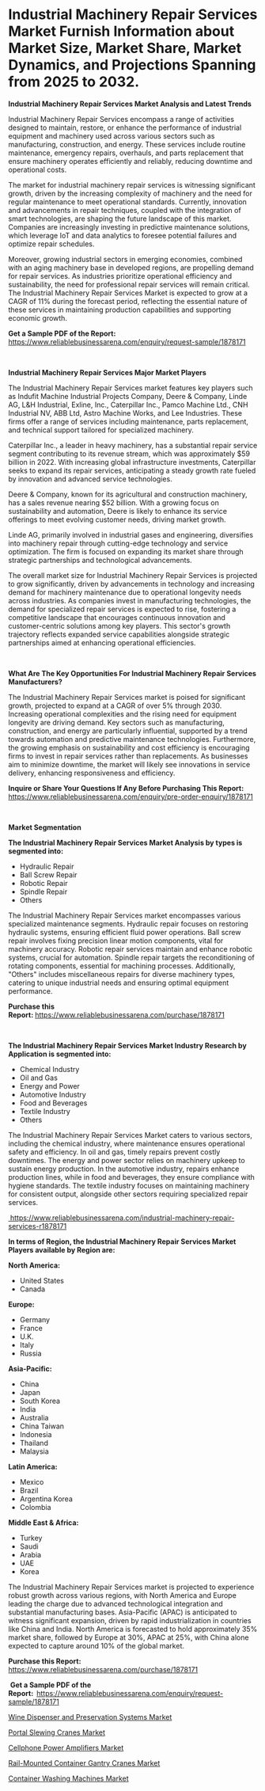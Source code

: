 <p><h1>Industrial Machinery Repair Services Market Furnish Information about Market Size, Market Share, Market Dynamics, and Projections Spanning from 2025 to 2032.</h1></p><p><strong>Industrial Machinery Repair Services Market Analysis and Latest Trends</strong></p>
<p><p>Industrial Machinery Repair Services encompass a range of activities designed to maintain, restore, or enhance the performance of industrial equipment and machinery used across various sectors such as manufacturing, construction, and energy. These services include routine maintenance, emergency repairs, overhauls, and parts replacement that ensure machinery operates efficiently and reliably, reducing downtime and operational costs.</p><p>The market for industrial machinery repair services is witnessing significant growth, driven by the increasing complexity of machinery and the need for regular maintenance to meet operational standards. Currently, innovation and advancements in repair techniques, coupled with the integration of smart technologies, are shaping the future landscape of this market. Companies are increasingly investing in predictive maintenance solutions, which leverage IoT and data analytics to foresee potential failures and optimize repair schedules.</p><p>Moreover, growing industrial sectors in emerging economies, combined with an aging machinery base in developed regions, are propelling demand for repair services. As industries prioritize operational efficiency and sustainability, the need for professional repair services will remain critical. The Industrial Machinery Repair Services Market is expected to grow at a CAGR of 11% during the forecast period, reflecting the essential nature of these services in maintaining production capabilities and supporting economic growth.</p></p>
<p><strong>Get a Sample PDF of the Report:&nbsp;</strong> <a href="https://www.reliablebusinessarena.com/enquiry/request-sample/1878171?utm_campaign=2137&utm_medium=2&utm_source=Github&utm_content=ia&utm_term=28022025&utm_id=industrial-machinery-repair-services">https://www.reliablebusinessarena.com/enquiry/request-sample/1878171</a></p>
<p>&nbsp;</p>
<p><strong>Industrial Machinery Repair Services Major Market Players</strong></p>
<p><p>The Industrial Machinery Repair Services market features key players such as Indufit Machine Industrial Projects Company, Deere & Company, Linde AG, L&H Industrial, Exline, Inc., Caterpillar Inc., Pamco Machine Ltd., CNH Industrial NV, ABB Ltd, Astro Machine Works, and Lee Industries. These firms offer a range of services including maintenance, parts replacement, and technical support tailored for specialized machinery.</p><p>Caterpillar Inc., a leader in heavy machinery, has a substantial repair service segment contributing to its revenue stream, which was approximately $59 billion in 2022. With increasing global infrastructure investments, Caterpillar seeks to expand its repair services, anticipating a steady growth rate fueled by innovation and advanced service technologies.</p><p>Deere & Company, known for its agricultural and construction machinery, has a sales revenue nearing $52 billion. With a growing focus on sustainability and automation, Deere is likely to enhance its service offerings to meet evolving customer needs, driving market growth.</p><p>Linde AG, primarily involved in industrial gases and engineering, diversifies into machinery repair through cutting-edge technology and service optimization. The firm is focused on expanding its market share through strategic partnerships and technological advancements.</p><p>The overall market size for Industrial Machinery Repair Services is projected to grow significantly, driven by advancements in technology and increasing demand for machinery maintenance due to operational longevity needs across industries. As companies invest in manufacturing technologies, the demand for specialized repair services is expected to rise, fostering a competitive landscape that encourages continuous innovation and customer-centric solutions among key players. This sector's growth trajectory reflects expanded service capabilities alongside strategic partnerships aimed at enhancing operational efficiencies.</p></p>
<p>&nbsp;</p>
<p><strong>What Are The Key Opportunities For Industrial Machinery Repair Services Manufacturers?</strong></p>
<p><p>The Industrial Machinery Repair Services market is poised for significant growth, projected to expand at a CAGR of over 5% through 2030. Increasing operational complexities and the rising need for equipment longevity are driving demand. Key sectors such as manufacturing, construction, and energy are particularly influential, supported by a trend towards automation and predictive maintenance technologies. Furthermore, the growing emphasis on sustainability and cost efficiency is encouraging firms to invest in repair services rather than replacements. As businesses aim to minimize downtime, the market will likely see innovations in service delivery, enhancing responsiveness and efficiency.</p></p>
<p><strong>Inquire or Share Your Questions If Any Before Purchasing This Report:</strong> <a href="https://www.reliablebusinessarena.com/enquiry/pre-order-enquiry/1878171?utm_campaign=2137&utm_medium=2&utm_source=Github&utm_content=ia&utm_term=28022025&utm_id=industrial-machinery-repair-services">https://www.reliablebusinessarena.com/enquiry/pre-order-enquiry/1878171</a></p>
<p>&nbsp;</p>
<p><strong>Market Segmentation</strong></p>
<p><strong>The Industrial Machinery Repair Services Market Analysis by types is segmented into:</strong></p>
<p><ul><li>Hydraulic Repair</li><li>Ball Screw Repair</li><li>Robotic Repair</li><li>Spindle Repair</li><li>Others</li></ul></p>
<p><p>The Industrial Machinery Repair Services market encompasses various specialized maintenance segments. Hydraulic repair focuses on restoring hydraulic systems, ensuring efficient fluid power operations. Ball screw repair involves fixing precision linear motion components, vital for machinery accuracy. Robotic repair services maintain and enhance robotic systems, crucial for automation. Spindle repair targets the reconditioning of rotating components, essential for machining processes. Additionally, "Others" includes miscellaneous repairs for diverse machinery types, catering to unique industrial needs and ensuring optimal equipment performance.</p></p>
<p><strong>Purchase this Report:&nbsp;</strong><a href="https://www.reliablebusinessarena.com/purchase/1878171?utm_campaign=2137&utm_medium=2&utm_source=Github&utm_content=ia&utm_term=28022025&utm_id=industrial-machinery-repair-services">https://www.reliablebusinessarena.com/purchase/1878171</a></p>
<p>&nbsp;</p>
<p><strong>The Industrial Machinery Repair Services Market Industry Research by Application is segmented into:</strong></p>
<p><ul><li>Chemical Industry</li><li>Oil and Gas</li><li>Energy and Power</li><li>Automotive Industry</li><li>Food and Beverages</li><li>Textile Industry</li><li>Others</li></ul></p>
<p><p>The Industrial Machinery Repair Services Market caters to various sectors, including the chemical industry, where maintenance ensures operational safety and efficiency. In oil and gas, timely repairs prevent costly downtimes. The energy and power sector relies on machinery upkeep to sustain energy production. In the automotive industry, repairs enhance production lines, while in food and beverages, they ensure compliance with hygiene standards. The textile industry focuses on maintaining machinery for consistent output, alongside other sectors requiring specialized repair services.</p></p>
<p><a href="https://www.reliablebusinessarena.com/industrial-machinery-repair-services-r1878171?utm_campaign=2137&utm_medium=2&utm_source=Github&utm_content=ia&utm_term=28022025&utm_id=industrial-machinery-repair-services">&nbsp;https://www.reliablebusinessarena.com/industrial-machinery-repair-services-r1878171</a></p>
<p><strong>In terms of Region, the Industrial Machinery Repair Services Market Players available by Region are:</strong></p>
<p>
    <p> <strong> North America: </strong>
        <ul>
            <li>United States</li>
            <li>Canada</li>
        </ul>
        </p> 
    <p> <strong> Europe: </strong>
        <ul>
            <li>Germany</li>
            <li>France</li>
            <li>U.K.</li>
            <li>Italy</li>
            <li>Russia</li>
        </ul>
        </p> 
    <p> <strong> Asia-Pacific: </strong>
        <ul>
            <li>China</li>
            <li>Japan</li>
            <li>South Korea</li>
            <li>India</li>
            <li>Australia</li>
            <li>China Taiwan</li>
            <li>Indonesia</li>
            <li>Thailand</li>
            <li>Malaysia</li>
        </ul>
        </p> 
    <p> <strong> Latin America: </strong>
        <ul>
            <li>Mexico</li>
            <li>Brazil</li>
            <li>Argentina Korea</li>
            <li>Colombia</li>
        </ul>
        </p> 
    <p> <strong> Middle East & Africa: </strong>
        <ul>
            <li>Turkey</li>
            <li>Saudi</li>
            <li>Arabia</li>
            <li>UAE</li>
            <li>Korea</li>
        </ul>
    </p>
    </p>
<p><p>The Industrial Machinery Repair Services market is projected to experience robust growth across various regions, with North America and Europe leading the charge due to advanced technological integration and substantial manufacturing bases. Asia-Pacific (APAC) is anticipated to witness significant expansion, driven by rapid industrialization in countries like China and India. North America is forecasted to hold approximately 35% market share, followed by Europe at 30%, APAC at 25%, with China alone expected to capture around 10% of the global market.</p></p>
<p><strong>Purchase this Report: </strong><a href="https://www.reliablebusinessarena.com/purchase/1878171?utm_campaign=2137&utm_medium=2&utm_source=Github&utm_content=ia&utm_term=28022025&utm_id=industrial-machinery-repair-services">https://www.reliablebusinessarena.com/purchase/1878171</a></p>
<p>&nbsp;<strong>Get a Sample PDF of the Report:&nbsp;&nbsp;</strong><a href="https://www.reliablebusinessarena.com/enquiry/request-sample/1878171?utm_campaign=2137&utm_medium=2&utm_source=Github&utm_content=ia&utm_term=28022025&utm_id=industrial-machinery-repair-services">https://www.reliablebusinessarena.com/enquiry/request-sample/1878171</a></p>
<p><strong></strong></p>
<p><p><a href="https://github.com/voetzeszuh/Market-Research-Report-List-1/blob/main/wine-dispenser-and-preservation-systems-market.md?utm_campaign=2137&utm_medium=2&utm_source=Github&utm_content=ia&utm_term=28022025&utm_id=industrial-machinery-repair-services">Wine Dispenser and Preservation Systems Market</a></p><p><a href="https://github.com/xanaanenkaly/Market-Research-Report-List-1/blob/main/portal-slewing-cranes-market.md?utm_campaign=2137&utm_medium=2&utm_source=Github&utm_content=ia&utm_term=28022025&utm_id=industrial-machinery-repair-services">Portal Slewing Cranes Market</a></p><p><a href="https://github.com/arvelm4nthig/Market-Research-Report-List-1/blob/main/cellphone-power-amplifiers-market.md?utm_campaign=2137&utm_medium=2&utm_source=Github&utm_content=ia&utm_term=28022025&utm_id=industrial-machinery-repair-services">Cellphone Power Amplifiers Market</a></p><p><a href="https://github.com/jaquelynhasenaue8/Market-Research-Report-List-1/blob/main/rail-mounted-container-gantry-cranes-market.md?utm_campaign=2137&utm_medium=2&utm_source=Github&utm_content=ia&utm_term=28022025&utm_id=industrial-machinery-repair-services">Rail-Mounted Container Gantry Cranes Market</a></p><p><a href="https://github.com/alasmyayock/Market-Research-Report-List-1/blob/main/container-washing-machines-market.md?utm_campaign=2137&utm_medium=2&utm_source=Github&utm_content=ia&utm_term=28022025&utm_id=industrial-machinery-repair-services">Container Washing Machines Market</a></p></p>